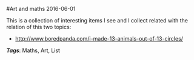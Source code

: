 
#Art and maths
2016-06-01

This is a collection of interesting items I see and I collect related with the relation of this two topics:
* http://www.boredpanda.com/i-made-13-animals-out-of-13-circles/

***Tags***: Maths, Art, List


